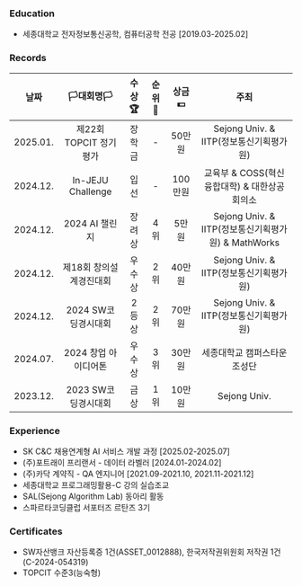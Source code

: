 ### Education
- 세종대학교 전자정보통신공학, 컴퓨터공학 전공 [2019.03-2025.02]

### Records
|**날짜**|**🏳대회명🏳**|**수상🏆**|**순위🥇**|**상금💵**|**주최**|
|:--:|:--:|:--:|:--:|:--:|:--:|
|2025.01.|제22회 TOPCIT 정기평가|장학금|-|50만원|Sejong Univ. & IITP(정보통신기획평가원)|
|2024.12.|In-JEJU Challenge|입선|-|100만원|교육부 & COSS(혁신융합대학) & 대한상공회의소|
|2024.12.|2024 AI 챌린지|장려상|4위|5만원|Sejong Univ. & IITP(정보통신기획평가원) & MathWorks|
|2024.12.|제18회 창의설계경진대회|우수상|2위|40만원|Sejong Univ. & IITP(정보통신기획평가원)|
|2024.12.|2024 SW코딩경시대회|2등상|2위|70만원|Sejong Univ. & IITP(정보통신기획평가원)|
|2024.07.|2024 창업 아이디어톤|우수상|3위|30만원|세종대학교 캠퍼스타운조성단|
|2023.12.|2023 SW코딩경시대회|금상|1위|10만원|Sejong Univ.|

### Experience
- SK C&C 채용연계형 AI 서비스 개발 과정 [2025.02-2025.07]
- (주)포트래이 프리랜서 - 데이터 라벨러 [2024.01-2024.02]
- (주)카닥 계약직 - QA 엔지니어 [2021.09-2021.10, 2021.11-2021.12]
- 세종대학교 프로그래밍활용-C 강의 실습조교
- SAL(Sejong Algorithm Lab) 동아리 활동
- 스파르타코딩클럽 서포터즈 르탄즈 3기
  
### Certificates
- SW자산뱅크 자산등록증 1건(ASSET_0012888), 한국저작권위원회 저작권 1건(C-2024-054319)
- TOPCIT 수준3(능숙형)

